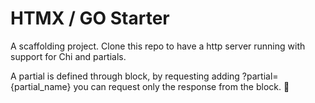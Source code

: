 # HTMX / GO Starter

A scaffolding project. Clone this repo to have a http server running with support for Chi and partials.

A partial is defined through block, by requesting adding ?partial={partial_name} you can request only the response from the block. 🤯
